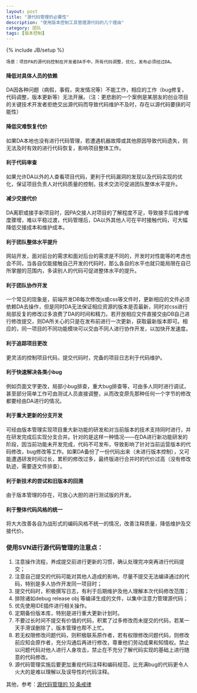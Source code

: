 ```yaml
---
layout: post
title: "源代码管理的必要性"
description: "使用版本控制工具管理源代码的几个理由"
category: 团队
tags: [版本控制]
---
```

{% include JB/setup %}

`场景：项目PA的源代码控制在开发者DA手中，所有代码调整，优化，发布必须经过DA。`

#### 降低对具体人员的依赖
DA因各种问题（病假，事假，突发情况等）不能工作，相应的工作（bug修复，代码调整，版本更新等）无法开展。（注：更悲剧的一个案例是某朋友的创业项目的关键技术开发者拒绝交出源代码而导致代码维护不及时，存在以源代码要挟的可能性）

#### 降低灾难恢复代价
如果DA本地也没有进行代码管理，若遭遇机器故障或其他原因导致代码遗失，则无法及时有效的进行代码恢复，影响项目整体工作。

#### 利于代码审查
如果允许DA以外的人查看项目代码，更利于代码漏洞的发现以及代码实现的优化，保证项目负责人对代码质量的控制，技术交流可促进团队整体水平提升。

#### 减少交接代价
DA离职或接手新项目时，因PA交接人对项目的了解程度不足，导致接手后维护难度骤增，难以平稳过渡，代码管理后，DA以外其他人可在平时接触代码，可大幅降低交接成本和维护成本。

#### 利于团队整体水平提升
网站开发，面对前台的需求和面对后台的需求是不同的，开发时对性能等的考虑也会不同，当各自仅能接触自己开发的代码时，那么各自的水平也就只能局限在自已所掌握的范围内，多读别人的代码可促进整体水平的提升。

#### 利于团队协作开发
一个常见的现象是，前端开发DB每次修改js或css等文件时，更新相应的文件必须依赖DA去操作，但是同时DA无法保证相应资源的版本是否最新，同时对css进行局部反复的修改过多浪费了DA的时间和精力。若开放相应文件直接交由DB自己进行修改提交，则DA所关心的只是在发布前进行一次更新，获取最新版本即可。相应的，同一项目的不同功能模块可以交由不同人进行协作开发，以加快开发速度。

#### 利于追踪项目更改
更灵活的控制项目代码，提交代码时，完备的项目日志利于代码维护。

#### 利于快速解决各类小bug
例如页面文字更改，局部小bug排查，重大bug排查等，可由多人同时进行调试，甚至部分简单工作可由测试人员直接调整，从而改变原先那种任何一个字节的修改都要经由DA进行的情况。

#### 利于重大更新的分支开发
可经由版本管理实现项目重大新功能的研发和对当前版本的技术支持同时进行，并在研发完成后实现分支合并。针对的是这样一种情况——在DA进行新功能研发的阶段，因当前功能未开发完成，代码不可发布，导致影响了针对当前运营版本的代码修改，bug修改等工作。如果DA备份了一份代码出来（未进行版本控制），又可能遭遇研发时间过长，累积的修改过多，最终版进行合并时的代价过高（没有修改轨迹，需要逐文件排查）。

#### 利于新技术的尝试和旧版本的回溯
由于版本管理的存在，可放心大胆的进行测试版的开发。

#### 利于整体代码风格的统一
将大大改善各自为战形式的编码风格不统一的情况，改善注释质量，降低维护及交接代价。

### 使用SVN进行源代码管理的注意点：

1. 注意操作流程，养成提交前进行更新的习惯，确认处理完冲突再进行代码提交；
2. 注意自己提交的代码可能对其他人造成的影响，尽量不提交无法编译通过的代码，特别是多人协作开发同一项目时；
3. 提交代码时，积极撰写日志，有利于后期维护及他人理解本次代码修改范围；
4. 排除诸如debug    release     obj 等编译生成的文件，以集中注意力管理源代码；
5. 优先使用IDE插件进行相关操作。
6. 定期备份版本库，特别是进行重大更新计划时。
7. 不要过长时间不提交有价值的代码，积累了过多修改而未提交的代码，若某一天手滑误删除了，版本管理也帮不上忙。
8. 若无权限修改问题代码，则积极联系原作者，若有权限修改问题代码，则修改前应知会原作者，充分沟通后再进行修改，尊重他们劳动成果和知情权。禁止以问题代码对他人进行人身攻击，禁止在不充分了解代码实现的基础上进行随意的代码修改。
9. 源代码管理实施后要更加重视代码注释和编码规范，比充满bug的代码更令人火大的是难以理解以及误导性的代码注释。

其他，参考：[源代码管理的 10 条戒律](http://www.iteye.com/news/24449)

